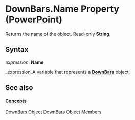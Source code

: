 
# DownBars.Name Property (PowerPoint)

Returns the name of the object. Read-only  **String**.


## Syntax

 _expression_. **Name**

 _expression_A variable that represents a  **[DownBars](ce479049-2e58-2dad-f4bb-2dd27a223753.md)** object.


## See also


#### Concepts


 [DownBars Object](ce479049-2e58-2dad-f4bb-2dd27a223753.md)
 [DownBars Object Members](ab5781cf-efb2-60bf-409a-2d4c26439a01.md)
